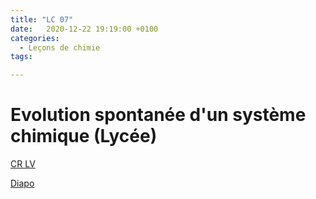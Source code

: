 ```yaml
---
title: "LC 07"
date:   2020-12-22 19:19:00 +0100
categories:
  - Leçons de chimie
tags:

---
```

# Evolution spontanée d'un système chimique (Lycée)

[CR LV](/assets/pdf/LC07.pdf)

<object class="pdf fitvidsignore" data="/assets/pdf/LC07.pdf" type="application/pdf"></object>

<a href="/assets/pdf/LC07.pptx" download>Diapo</a>

